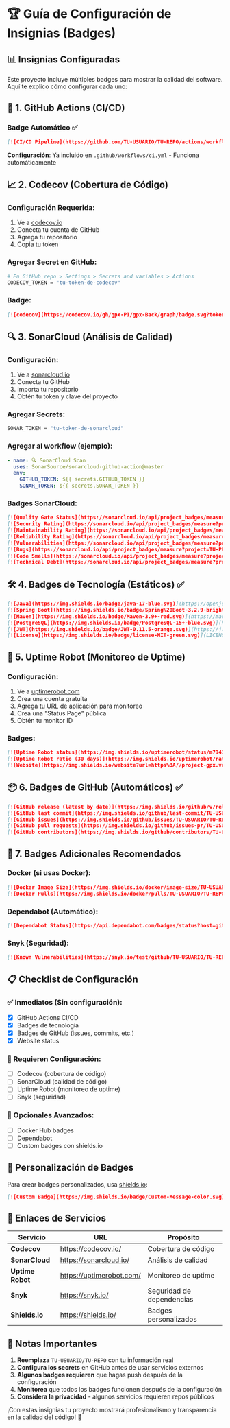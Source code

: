 # 🏆 Guía de Configuración de Insignias (Badges)

## 📊 Insignias Configuradas

Este proyecto incluye múltiples badges para mostrar la calidad del software. Aquí te explico cómo configurar cada uno:

## 🔧 **1. GitHub Actions (CI/CD)**

### Badge Automático ✅

```markdown
[![CI/CD Pipeline](https://github.com/TU-USUARIO/TU-REPO/actions/workflows/ci.yml/badge.svg)](https://github.com/TU-USUARIO/TU-REPO/actions/workflows/ci.yml)
```

**Configuración**: Ya incluido en `.github/workflows/ci.yml` - Funciona automáticamente

## 📈 **2. Codecov (Cobertura de Código)**

### Configuración Requerida:

1. Ve a [codecov.io](https://codecov.io/)
2. Conecta tu cuenta de GitHub
3. Agrega tu repositorio
4. Copia tu token

### Agregar Secret en GitHub:

```bash
# En GitHub repo > Settings > Secrets and variables > Actions
CODECOV_TOKEN = "tu-token-de-codecov"
```

### Badge:

```markdown
[![codecov](https://codecov.io/gh/gpx-PI/gpx-Back/graph/badge.svg?token=J6HXKK6S0H)](https://codecov.io/gh/gpx-PI/gpx-Back)
```

## 🔍 **3. SonarCloud (Análisis de Calidad)**

### Configuración:

1. Ve a [sonarcloud.io](https://sonarcloud.io/)
2. Conecta tu GitHub
3. Importa tu repositorio
4. Obtén tu token y clave del proyecto

### Agregar Secrets:

```bash
SONAR_TOKEN = "tu-token-de-sonarcloud"
```

### Agregar al workflow (ejemplo):

```yaml
- name: 🔍 SonarCloud Scan
  uses: SonarSource/sonarcloud-github-action@master
  env:
    GITHUB_TOKEN: ${{ secrets.GITHUB_TOKEN }}
    SONAR_TOKEN: ${{ secrets.SONAR_TOKEN }}
```

### Badges SonarCloud:

```markdown
[![Quality Gate Status](https://sonarcloud.io/api/project_badges/measure?project=TU-PROYECTO&metric=alert_status)](https://sonarcloud.io/summary/new_code?id=TU-PROYECTO)
[![Security Rating](https://sonarcloud.io/api/project_badges/measure?project=TU-PROYECTO&metric=security_rating)](https://sonarcloud.io/summary/new_code?id=TU-PROYECTO)
[![Maintainability Rating](https://sonarcloud.io/api/project_badges/measure?project=TU-PROYECTO&metric=maintainability_rating)](https://sonarcloud.io/summary/new_code?id=TU-PROYECTO)
[![Reliability Rating](https://sonarcloud.io/api/project_badges/measure?project=TU-PROYECTO&metric=reliability_rating)](https://sonarcloud.io/summary/new_code?id=TU-PROYECTO)
[![Vulnerabilities](https://sonarcloud.io/api/project_badges/measure?project=TU-PROYECTO&metric=vulnerabilities)](https://sonarcloud.io/summary/new_code?id=TU-PROYECTO)
[![Bugs](https://sonarcloud.io/api/project_badges/measure?project=TU-PROYECTO&metric=bugs)](https://sonarcloud.io/summary/new_code?id=TU-PROYECTO)
[![Code Smells](https://sonarcloud.io/api/project_badges/measure?project=TU-PROYECTO&metric=code_smells)](https://sonarcloud.io/summary/new_code?id=TU-PROYECTO)
[![Technical Debt](https://sonarcloud.io/api/project_badges/measure?project=TU-PROYECTO&metric=sqale_index)](https://sonarcloud.io/summary/new_code?id=TU-PROYECTO)
```

## 🛠️ **4. Badges de Tecnología** (Estáticos) ✅

```markdown
[![Java](https://img.shields.io/badge/java-17-blue.svg)](https://openjdk.java.net/projects/jdk/17/)
[![Spring Boot](https://img.shields.io/badge/Spring%20Boot-3.2.9-brightgreen.svg)](https://spring.io/projects/spring-boot)
[![Maven](https://img.shields.io/badge/Maven-3.9+-red.svg)](https://maven.apache.org/)
[![PostgreSQL](https://img.shields.io/badge/PostgreSQL-15+-blue.svg)](https://www.postgresql.org/)
[![JWT](https://img.shields.io/badge/JWT-0.11.5-orange.svg)](https://jwt.io/)
[![License](https://img.shields.io/badge/license-MIT-green.svg)](LICENSE)
```

## 📡 **5. Uptime Robot (Monitoreo de Uptime)**

### Configuración:

1. Ve a [uptimerobot.com](https://uptimerobot.com/)
2. Crea una cuenta gratuita
3. Agrega tu URL de aplicación para monitoreo
4. Crea una "Status Page" pública
5. Obtén tu monitor ID

### Badges:

```markdown
[![Uptime Robot status](https://img.shields.io/uptimerobot/status/m794325736-YOUR-MONITOR-ID)](https://stats.uptimerobot.com/YOUR-STATUS-PAGE)
[![Uptime Robot ratio (30 days)](https://img.shields.io/uptimerobot/ratio/m794325736-YOUR-MONITOR-ID)](https://stats.uptimerobot.com/YOUR-STATUS-PAGE)
[![Website](https://img.shields.io/website?url=https%3A//project-gpx.vercel.app)](https://project-gpx.vercel.app)
```

## 📦 **6. Badges de GitHub** (Automáticos) ✅

```markdown
[![GitHub release (latest by date)](https://img.shields.io/github/v/release/TU-USUARIO/TU-REPO)](https://github.com/TU-USUARIO/TU-REPO/releases)
[![GitHub last commit](https://img.shields.io/github/last-commit/TU-USUARIO/TU-REPO)](https://github.com/TU-USUARIO/TU-REPO/commits/main)
[![GitHub issues](https://img.shields.io/github/issues/TU-USUARIO/TU-REPO)](https://github.com/TU-USUARIO/TU-REPO/issues)
[![GitHub pull requests](https://img.shields.io/github/issues-pr/TU-USUARIO/TU-REPO)](https://github.com/TU-USUARIO/TU-REPO/pulls)
[![GitHub contributors](https://img.shields.io/github/contributors/TU-USUARIO/TU-REPO)](https://github.com/TU-USUARIO/TU-REPO/graphs/contributors)
```

## 🔄 **7. Badges Adicionales Recomendados**

### Docker (si usas Docker):

```markdown
[![Docker Image Size](https://img.shields.io/docker/image-size/TU-USUARIO/TU-REPO)](https://hub.docker.com/r/TU-USUARIO/TU-REPO)
[![Docker Pulls](https://img.shields.io/docker/pulls/TU-USUARIO/TU-REPO)](https://hub.docker.com/r/TU-USUARIO/TU-REPO)
```

### Dependabot (Automático):

```markdown
[![Dependabot Status](https://api.dependabot.com/badges/status?host=github&repo=TU-USUARIO/TU-REPO)](https://dependabot.com)
```

### Snyk (Seguridad):

```markdown
[![Known Vulnerabilities](https://snyk.io/test/github/TU-USUARIO/TU-REPO/badge.svg)](https://snyk.io/test/github/TU-USUARIO/TU-REPO)
```

## 📋 **Checklist de Configuración**

### ✅ Inmediatos (Sin configuración):

- [x] GitHub Actions CI/CD
- [x] Badges de tecnología
- [x] Badges de GitHub (issues, commits, etc.)
- [x] Website status

### 🔧 Requieren Configuración:

- [ ] Codecov (cobertura de código)
- [ ] SonarCloud (calidad de código)
- [ ] Uptime Robot (monitoreo de uptime)
- [ ] Snyk (seguridad)

### 🎯 Opcionales Avanzados:

- [ ] Docker Hub badges
- [ ] Dependabot
- [ ] Custom badges con shields.io

## 🎨 **Personalización de Badges**

Para crear badges personalizados, usa [shields.io](https://shields.io/):

```markdown
[![Custom Badge](https://img.shields.io/badge/Custom-Message-color.svg)](https://tu-enlace.com)
```

## 🔗 **Enlaces de Servicios**

| Servicio         | URL                      | Propósito                 |
| ---------------- | ------------------------ | ------------------------- |
| **Codecov**      | https://codecov.io/      | Cobertura de código       |
| **SonarCloud**   | https://sonarcloud.io/   | Análisis de calidad       |
| **Uptime Robot** | https://uptimerobot.com/ | Monitoreo de uptime       |
| **Snyk**         | https://snyk.io/         | Seguridad de dependencias |
| **Shields.io**   | https://shields.io/      | Badges personalizados     |

## 📝 **Notas Importantes**

1. **Reemplaza** `TU-USUARIO/TU-REPO` con tu información real
2. **Configura los secrets** en GitHub antes de usar servicios externos
3. **Algunos badges requieren** que hagas push después de la configuración
4. **Monitorea** que todos los badges funcionen después de la configuración
5. **Considera la privacidad** - algunos servicios requieren repos públicos

¡Con estas insignias tu proyecto mostrará profesionalismo y transparencia en la calidad del código! 🚀
